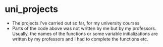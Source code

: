 # uni_projects
* The projects I've carried out so far, for my university courses
* Parts of the code above was not written by me but by my professors. Usually, the names of the functions or some variable initializations are written by my professors and I had to complete the functions etc.
